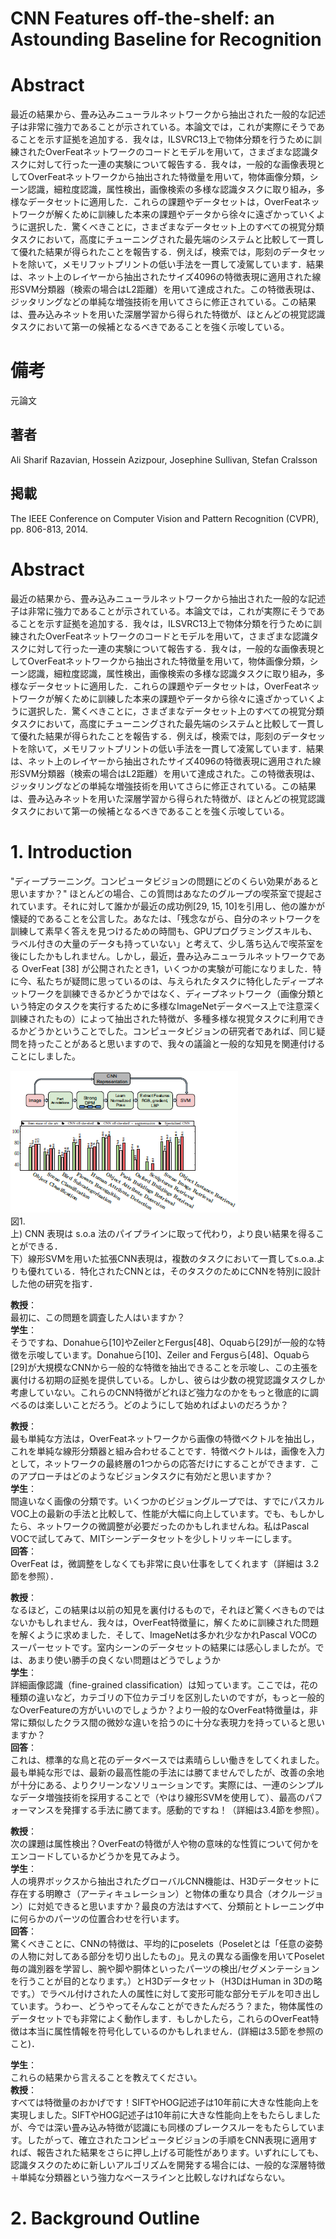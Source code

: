 # CNN Features off-the-shelf: an Astounding Baseline for Recognition

# Abstract
最近の結果から、畳み込みニューラルネットワークから抽出された一般的な記述子は非常に強力であることが示されている。本論文では，これが実際にそうであることを示す証拠を追加する．我々は，ILSVRC13上で物体分類を行うために訓練されたOverFeatネットワークのコードとモデルを用いて，さまざまな認識タスクに対して行った一連の実験について報告する．我々は，一般的な画像表現としてOverFeatネットワークから抽出された特徴量を用いて，物体画像分類，シーン認識，細粒度認識，属性検出，画像検索の多様な認識タスクに取り組み，多様なデータセットに適用した．これらの課題やデータセットは，OverFeatネットワークが解くために訓練した本来の課題やデータから徐々に遠ざかっていくように選択した．驚くべきことに，さまざまなデータセット上のすべての視覚分類タスクにおいて，高度にチューニングされた最先端のシステムと比較して一貫して優れた結果が得られたことを報告する．例えば，検索では，彫刻のデータセットを除いて，メモリフットプリントの低い手法を一貫して凌駕しています．結果は、ネット上のレイヤーから抽出されたサイズ4096の特徴表現に適用された線形SVM分類器（検索の場合はL2距離）を用いて達成された。この特徴表現は、ジッタリングなどの単純な増強技術を用いてさらに修正されている。この結果は、畳み込みネットを用いた深層学習から得られた特徴が、ほとんどの視覚認識タスクにおいて第一の候補となるべきであることを強く示唆している。

# 備考

元論文

## 著者
Ali Sharif Razavian, Hossein Azizpour, Josephine Sullivan, Stefan Cralsson

## 掲載
The IEEE Conference on Computer Vision and Pattern Recognition (CVPR), pp. 806-813, 2014.

# Abstract
最近の結果から、畳み込みニューラルネットワークから抽出された一般的な記述子は非常に強力であることが示されている。本論文では，これが実際にそうであることを示す証拠を追加する．我々は，ILSVRC13上で物体分類を行うために訓練されたOverFeatネットワークのコードとモデルを用いて，さまざまな認識タスクに対して行った一連の実験について報告する．我々は，一般的な画像表現としてOverFeatネットワークから抽出された特徴量を用いて，物体画像分類，シーン認識，細粒度認識，属性検出，画像検索の多様な認識タスクに取り組み，多様なデータセットに適用した．これらの課題やデータセットは，OverFeatネットワークが解くために訓練した本来の課題やデータから徐々に遠ざかっていくように選択した．驚くべきことに，さまざまなデータセット上のすべての視覚分類タスクにおいて，高度にチューニングされた最先端のシステムと比較して一貫して優れた結果が得られたことを報告する．例えば，検索では，彫刻のデータセットを除いて，メモリフットプリントの低い手法を一貫して凌駕しています．結果は、ネット上のレイヤーから抽出されたサイズ4096の特徴表現に適用された線形SVM分類器（検索の場合はL2距離）を用いて達成された。この特徴表現は、ジッタリングなどの単純な増強技術を用いてさらに修正されている。この結果は、畳み込みネットを用いた深層学習から得られた特徴が、ほとんどの視覚認識タスクにおいて第一の候補となるべきであることを強く示唆している。

# 1. Introduction
"ディープラーニング。コンピュータビジョンの問題にどのくらい効果があると思いますか？" ほとんどの場合、この質問はあなたのグループの喫茶室で提起されています。それに対して誰かが最近の成功例[29, 15, 10]を引用し、他の誰かが懐疑的であることを公言した。あなたは、「残念ながら、自分のネットワークを訓練して素早く答えを見つけるための時間も、GPUプログラミングスキルも、ラベル付きの大量のデータも持っていない」と考えて、少し落ち込んで喫茶室を後にしたかもしれません。しかし，最近，畳み込みニューラルネットワークである OverFeat [38] が公開されたとき1，いくつかの実験が可能になりました．特に今、私たちが疑問に思っているのは、与えられたタスクに特化したディープネットワークを訓練できるかどうかではなく、ディープネットワーク（画像分類という特定のタスクを実行するために多様なImageNetデータベース上で注意深く訓練されたもの）によって抽出された特徴が、多種多様な視覚タスクに利用できるかどうかということでした。コンピュータビジョンの研究者であれば、同じ疑問を持ったことがあると思いますので、我々の議論と一般的な知見を関連付けることにしました。

![CNN representation replaces pipelines](https://raw.githubusercontent.com/rurusasu/paper/master/AI%E6%8A%80%E8%A1%93/%E3%83%AC%E3%83%93%E3%83%A5%E3%83%BC/CNN%20Features%20off%20the%20shelf%20an%20Astounding%20Baseline%20for%20Recognition/%E7%94%BB%E5%83%8F/CNN%20representation%20replaces%20pipelines.png)\
図1. <br>上) CNN 表現は s.o.a 法のパイプラインに取って代わり，より良い結果を得ることができる．<br>
下）線形SVMを用いた拡張CNN表現は，複数のタスクにおいて一貫してs.o.a.よりも優れている．特化されたCNNとは，そのタスクのためにCNNを特別に設計した他の研究を指す．


**教授**：<br>最初に、この問題を調査した人はいますか？<br>
**学生**：<br>そうですね、Donahueら[10]やZeilerとFergus[48]、Oquabら[29]が一般的な特徴を示唆しています。Donahueら[10]、Zeiler and Fergusら[48]、Oquabら[29]が大規模なCNNから一般的な特徴を抽出できることを示唆し、この主張を裏付ける初期の証拠を提供している。しかし、彼らは少数の視覚認識タスクしか考慮していない。これらのCNN特徴がどれほど強力なのかをもっと徹底的に調べるのは楽しいことだろう。どのようにして始めればよいのだろうか？

**教授**：<br>最も単純な方法は，OverFeatネットワークから画像の特徴ベクトルを抽出し，これを単純な線形分類器と組み合わせることです．特徴ベクトルは，画像を入力として，ネットワークの最終層の1つからの応答だけにすることができます．このアプローチはどのようなビジョンタスクに有効だと思いますか？<br>
**学生**：<br>間違いなく画像の分類です。いくつかのビジョングループでは、すでにパスカルVOC上の最新の手法と比較して、性能が大幅に向上しています。でも、もしかしたら、ネットワークの微調整が必要だったのかもしれませんね。私はPascal VOCで試してみて、MITシーンデータセットを少しトリッキーにします。<br>
**回答**：<br>OverFeat は，微調整をしなくても非常に良い仕事をしてくれます（詳細は 3.2 節を参照）．

**教授**：<br>なるほど，この結果は以前の知見を裏付けるもので，それほど驚くべきものではないかもしれません．我々は，OverFeat特徴量に，解くために訓練された問題を解くように求めました．そして、ImageNetは多かれ少なかれPascal VOCのスーパーセットです。室内シーンのデータセットの結果には感心しましたが。では、あまり使い勝手の良くない問題はどうでしょうか<br>
**学生**：<br>詳細画像認識（fine-grained classification）は知っています。ここでは，花の種類の違いなど，カテゴリの下位カテゴリを区別したいのですが，もっと一般的なOverFeatureの方がいいのでしょうか？より一般的なOverFeat特徴量は，非常に類似したクラス間の微妙な違いを拾うのに十分な表現力を持っていると思いますか？<br>
**回答**：<br>これは、標準的な鳥と花のデータベースでは素晴らしい働きをしてくれました。最も単純な形では、最新の最高性能の手法には勝てませんでしたが、改善の余地が十分にある、よりクリーンなソリューションです。実際には、一連のシンプルなデータ増強技術を採用することで（やはり線形SVMを使用して）、最高のパフォーマンスを発揮する手法に勝てます。感動的ですね！（詳細は3.4節を参照）。

**教授**：<br>次の課題は属性検出？OverFeatの特徴が人や物の意味的な性質について何かをエンコードしているかどうかを見てみよう。<br>
**学生**：<br>人の境界ボックスから抽出されたグローバルCNN機能は、H3Dデータセットに存在する明瞭さ（アーティキュレーション）と物体の重なり具合（オクルージョン）に対処できると思いますか？最良の方法はすべて、分類前とトレーニング中に何らかのパーツの位置合わせを行います。<br>
**回答**：<br>驚くべきことに、CNNの特徴は、平均的にposelets（Poseletとは「任意の姿勢の人物に対してある部分を切り出したもの」。見えの異なる画像を用いてPoselet毎の識別器を学習し、腕や脚や胴体といったパーツの検出/セグメンテーションを行うことが目的となります。）とH3Dデータセット（H3DはHuman in 3Dの略です。）でラベル付けされた人の属性に対して変形可能な部分モデルを叩き出しています。うわー、どうやってそんなことができたんだろう？また，物体属性のデータセットでも非常によく動作します．もしかしたら，これらのOverFeat特徴は本当に属性情報を符号化しているのかもしれません．(詳細は3.5節を参照のこと)．

**学生**：<br>これらの結果から言えることを教えてください。<br>
**教授**：<br>すべては特徴量のおかげです！SIFTやHOG記述子は10年前に大きな性能向上を実現しました。SIFTやHOG記述子は10年前に大きな性能向上をもたらしましたが、今では深い畳み込み特徴が認識にも同様のブレークスルーをもたらしています。したがって、確立されたコンピュータビジョンの手順をCNN表現に適用すれば、報告された結果をさらに押し上げる可能性があります。いずれにしても、認識タスクのために新しいアルゴリズムを開発する場合には、一般的な深層特徴＋単純な分類器という強力なベースラインと比較しなければならない。

# 2. Background Outline
